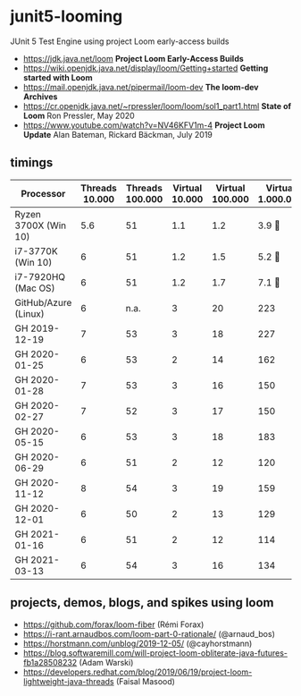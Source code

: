 # junit5-looming

JUnit 5 Test Engine using project Loom early-access builds

- https://jdk.java.net/loom **Project Loom Early-Access Builds**
- https://wiki.openjdk.java.net/display/loom/Getting+started **Getting started with Loom**
- https://mail.openjdk.java.net/pipermail/loom-dev **The loom-dev Archives**
- https://cr.openjdk.java.net/~rpressler/loom/loom/sol1_part1.html **State of Loom** Ron Pressler, May 2020
- https://www.youtube.com/watch?v=NV46KFV1m-4 **Project Loom Update** Alan Bateman, Rickard Bäckman, July 2019

## timings

| Processor              | Threads 10.000 | Threads 100.000 | Virtual 10.000 | Virtual 100.000 | Virtual 1.000.000|
|----------------------- |----------------|-----------------|----------------|---------------- |------------------|
| Ryzen 3700X (Win 10)   | 5.6            | 51              | 1.1            | 1.2             | 3.9 :rocket:     |
| i7-3770K (Win 10)      | 6              | 51              | 1.2            | 1.5             | 5.2 :rocket:     |
| i7-7920HQ (Mac OS)     | 6              | 51              | 1.2            | 1.7             | 7.1 :rocket:     |
| GitHub/Azure (Linux)   | 6              | n.a.            | 3              | 20              | 223              |
| GH 2019-12-19          | 7              | 53              | 3              | 18              | 227              |
| GH 2020-01-25          | 6              | 53              | 2              | 14              | 162              |
| GH 2020-01-28          | 7              | 53              | 3              | 16              | 150              |
| GH 2020-02-27          | 7              | 52              | 3              | 17              | 150              |
| GH 2020-05-15          | 6              | 53              | 3              | 18              | 183              |
| GH 2020-06-29          | 6              | 51              | 2              | 12              | 120              |
| GH 2020-11-12          | 8              | 54              | 3              | 19              | 159              |
| GH 2020-12-01          | 6              | 50              | 2              | 13              | 129              |
| GH 2021-01-16          | 6              | 51              | 2              | 12              | 114              |
| GH 2021-03-13          | 6              | 54              | 3              | 16              | 134              |

## projects, demos, blogs, and spikes using loom

- https://github.com/forax/loom-fiber (Rémi Forax)
- https://i-rant.arnaudbos.com/loom-part-0-rationale/ (@arnaud_bos)
- https://horstmann.com/unblog/2019-12-05/ (@cayhorstmann)
- https://blog.softwaremill.com/will-project-loom-obliterate-java-futures-fb1a28508232 (Adam Warski)
- https://developers.redhat.com/blog/2019/06/19/project-loom-lightweight-java-threads (Faisal Masood)
